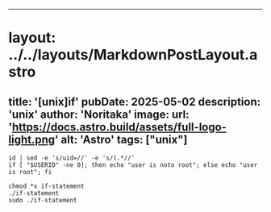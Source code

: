 
---
# layout: ../../layouts/MarkdownPostLayout.astro
title: '[unix]if'
pubDate: 2025-05-02
description: 'unix'
author: 'Noritaka'
image:
    url: 'https://docs.astro.build/assets/full-logo-light.png'
    alt: 'Astro'
tags: ["unix"]
---



```
id | sed -e 's/uid=//' -e 's/(.*//'
if [ "$USERID" -ne 0]; then echo "user is noto root"; else echo "user is root"; fi

chmod *x if-statement
./if-statement
sudo ./if-statement



```
